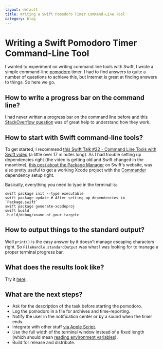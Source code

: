 ```yaml
---
layout: default
title: Writing a Swift Pomodoro Timer Command-Line Tool
category: blog
---
```


# Writing a Swift Pomodoro Timer Command-Line Tool

I wanted to experiment on writing command line tools with Swift, I wrote a simple command-line [pomodoro][pomodoro] timer. I had to find answers to quite a number of questions to achieve this, but Internet is great at finding answers to things. So here we go.

## How to write a progress bar on the command line?

I had never written a progress bar on the command line before and this [StackOverflow question][progress-bar-SO] was of great help to understand how they work.

## How to start with Swift command-line tools?

To get started, I recommend [this Swift Talk #22 - Command Line Tools with Swift video][swifttalk] (a little over 17 minutes long). As I had trouble setting up dependencies right (the video is getting old and Swift changed in the meantime), [this post about the Package Manager][package-manager] on Swift's website, was also pretty useful to get a working Xcode project with the [Commander][commander] dependency setup right.

Basically, everything you need to type in the terminal is:

    swift package init --type executable
    swift package update # After setting up dependencies in  `Package.swift`
    swift package generate-xcodeproj
    swift build
    .build/debug/<name-of-your-target>

## How to output things to the standard output?

Well `print()` is the easy answer by it doesn't manage escaping characters right. So `FileHandle.standardOutput` was what I was looking for to manage a proper terminal progress bar.

## What does the results look like?

Try it [here][github].

## What are the next steps?

* Ask for the description of the task before starting the pomodoro.
* Log the pomodoro in a file for archives and time-reporting.
* Notify the user in the notification center or by a sound when the timer ends.
* Integrate with other stuff [via Apple Script][applescript].
* Use the full width of the terminal window instead of a fixed length (which should mean [reading environment variables]( https://stackoverflow.com/questions/36219597/referring-to-environment-variables-in-swift)).
* Build for release and distribute.


[pomodoro]: https://en.wikipedia.org/wiki/Pomodoro_Technique
[progress-bar-SO]: https://stackoverflow.com/questions/238073/how-to-add-a-progress-bar-to-a-shell-script
[swifttalk]: https://talk.objc.io/episodes/S01E22-command-line-tools-with-swift
[package-manager]: https://swift.org/package-manager/
[commander]: https://github.com/kylef/Commander
[github]: https://github.com/dirtyhenry/pomodoro-cli/tree/f82c9bf620a6ad0d976836ee6107aa9b4e9136cf
[applescript]: https://developer.apple.com/documentation/foundation/nsuserapplescripttask
